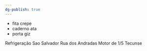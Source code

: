 ```yaml
---
dg-publish: true
---
```

- fita crepe
- caderno ata
- porta giz














Refrigeração Sao Salvador 
Rua dos Andradas
Motor de 1/5 Tecunse